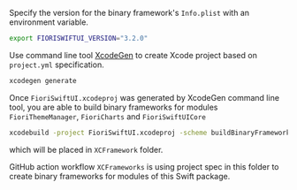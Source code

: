 Specify the version for the binary framework's `Info.plist` with an environment variable.

```bash
export FIORISWIFTUI_VERSION="3.2.0"
```

Use command line tool [XcodeGen](https://github.com/yonaskolb/XcodeGen) to create Xcode project based on `project.yml` specification.

```bash
xcodegen generate
```

Once `FioriSwiftUI.xcodeproj` was generated by XcodeGen command line tool, you are able to build binary frameworks for modules `FioriThemeManager`, `FioriCharts` and `FioriSwiftUICore`

```bash
xcodebuild -project FioriSwiftUI.xcodeproj -scheme buildBinaryFramework -configuration Release
```

which will be placed in `XCFramework` folder.

GitHub action workflow `XCFrameworks` is using project spec in this folder to create binary frameworks for modules of this Swift package.

